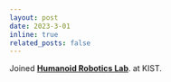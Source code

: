 ```yaml
---
layout: post
date: 2023-3-01
inline: true
related_posts: false
---
```


Joined **[Humanoid Robotics Lab]()**. at KIST.